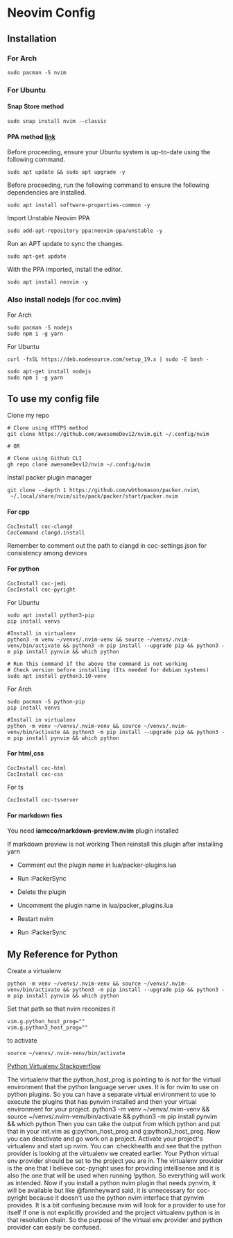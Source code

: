 # Neovim Config

## Installation

### For Arch
```
sudo pacman -S nvim
```

### For Ubuntu

#### Snap Store method
```
sudo snap install nvim --classic
```

#### PPA method [link](https://www.linuxcapable.com/how-to-install-neovim-editor-on-ubuntu-22-04-lts/)

Before proceeding, ensure your Ubuntu system is up-to-date using the following command.
```
sudo apt update && sudo apt upgrade -y
```
Before proceeding, run the following command to ensure the following dependencies are installed.
```
sudo apt install software-properties-common -y
```
Import Unstable Neovim PPA
```
sudo add-apt-repository ppa:neovim-ppa/unstable -y
```
Run an APT update to sync the changes.
```
sudo apt-get update
```
With the PPA imported, install the editor.
```
sudo apt install neovim -y
```

### Also install nodejs (for coc.nvim)

For Arch 
```
sudo pacman -S nodejs
sudo npm i -g yarn
```

For Ubuntu
```
curl -fsSL https://deb.nodesource.com/setup_19.x | sudo -E bash -

sudo apt-get install nodejs
sudo npm i -g yarn
```


## To use my config file

Clone my repo
```
# Clone using HTTPS method
git clone https://github.com/awesomeDev12/nvim.git ~/.config/nvim

# OR

# Clone using Github CLI
gh repo clone awesomeDev12/nvim ~/.config/nvim
```

Install packer plugin manager
```
git clone --depth 1 https://github.com/wbthomason/packer.nvim\
 ~/.local/share/nvim/site/pack/packer/start/packer.nvim
```

#### For cpp
```
CocInstall coc-clangd
CocCommand clangd.install
```
Remember to comment out the path to clangd in coc-settings.json
for consistency among devices

#### For python
```
CocInstall coc-jedi
CocInstall coc-pyright
```

For Ubuntu
```
sudo apt install python3-pip
pip install venvs

#Install in virtualenv
python3 -m venv ~/venvs/.nvim-venv && source ~/venvs/.nvim-venv/bin/activate && python3 -m pip install --upgrade pip && python3 -m pip install pynvim && which python

# Run this command if the above the command is not working
# Check version before installing (Its needed for debian systems)
sudo apt install python3.10-venv
```

For Arch
```
sudo pacman -S python-pip
pip install venvs

#Install in virtualenv
python -m venv ~/venvs/.nvim-venv && source ~/venvs/.nvim-venv/bin/activate && python3 -m pip install --upgrade pip && python3 -m pip install pynvim && which python
```



#### For html,css
```
CocInstall coc-html
CocInstall coc-css
```

For ts
```
CocInstall coc-tsserver
```

#### For markdown fies 
You need **iamcco/markdown-preview.nvim** plugin installed

If markdown preview is not working 
Then reinstall this plugin after installing yarn 

- Comment out the plugin name in lua/packer-plugins.lua
- Run :PackerSync
- Delete the plugin

- Uncomment the plugin name in lua/packer_plugins.lua
- Restart nvim
- Run :PackerSync


## My Reference for Python

Create a virtualenv
```
python -m venv ~/venvs/.nvim-venv && source ~/venvs/.nvim-venv/bin/activate && python3 -m pip install --upgrade pip && python3 -m pip install pynvim && which python
```

Set that path so that nvim reconizes it
```
vim.g.python_host_prog=""
vim.g.python3_host_prog=""
```

to activate
```
source ~/venvs/.nvim-venv/bin/activate
```

[Python Virtualenv Stackoverflow](https://stackoverflow.com/questions/67951453/python-and-nvim-how-to-activate-both-global-and-local-virtual-env-at-the-same-t)


The virtualenv that the python_host_prog is pointing to is not for the virtual environment that the python 
language server uses. It is for nvim to use on python plugins. So you can have a separate virtual environment 
to use to execute the plugins that has pynvim installed and then your virtual environment for your project.
python3 -m venv ~/venvs/.nvim-venv && source ~/venvs/.nvim-venv/bin/activate && python3 -m pip install pynvim 
&& which python
Then you can take the output from which python and put that in your init.vim as g:python_host_prog and 
g:python3_host_prog.
Now you can deactivate and go work on a project. Activate your project's virtualenv and start up nvim.
You can :checkhealth and see that the python provider is looking at the virtualenv we created earlier.
Your Python virtual env provider should be set to the project you are in. The virtualenv provider is the one that I believe coc-pyright uses for providing intellisense and it is also the one that will be used when running !python. So everything will work as intended. Now if you install a python nvim plugin that needs pynvim, it will be available but like @fannheyward said, it is unnecessary for coc-pyright because it doesn't use the python nvim interface that pynvim provides.
It is a bit confusing because nvim will look for a provider to use for itself if one is not explicitly provided 
and the project virtualenv python is in that resolution chain. So the purpose of the virtual env provider and
python provider can easily be confused.

